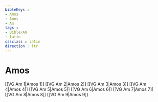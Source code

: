 ```yaml
---
bibleKeys : 
- Amos
- Amos
- Am
tags : 
- Bible/Am
- latin
cssclass : latin
direction : ltr
---
```


# Amos

[[VG Am 1|Amos 1]]
[[VG Am 2|Amos 2]]
[[VG Am 3|Amos 3]]
[[VG Am 4|Amos 4]]
[[VG Am 5|Amos 5]]
[[VG Am 6|Amos 6]]
[[VG Am 7|Amos 7]]
[[VG Am 8|Amos 8]]
[[VG Am 9|Amos 9]]

